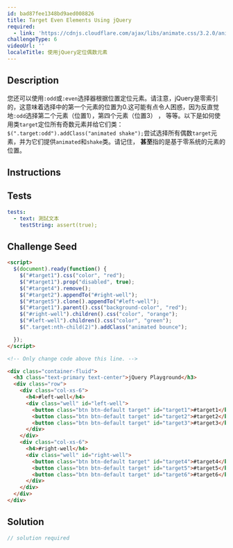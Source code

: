 ```yaml
---
id: bad87fee1348bd9aed008826
title: Target Even Elements Using jQuery
required:
  - link: 'https://cdnjs.cloudflare.com/ajax/libs/animate.css/3.2.0/animate.css'
challengeType: 6
videoUrl: ''
localeTitle: 使用jQuery定位偶数元素
---
```


## Description
<section id="description">您还可以使用<code>:odd</code>或<code>:even</code>选择器根据位置定位元素。请注意，jQuery是零索引的，这意味着选择中的第一个元素的位置为0.这可能有点令人困惑，因为反直觉地<code>:odd</code>选择第二个元素（位置1），第四个元素（位置3） ， 等等。以下是如何使用类<code>target</code>定位所有奇数元素并给它们类： <code>$(&quot;.target:odd&quot;).addClass(&quot;animated shake&quot;);</code>尝试选择所有偶数<code>target</code>元素，并为它们提供<code>animated</code>和<code>shake</code>类。请记住， <strong>甚至</strong>指的是基于零系统的元素的位置。 </section>

## Instructions
<section id="instructions">
</section>

## Tests
<section id='tests'>

```yml
tests:
  - text: 測試文本
    testString: assert(true);

```

</section>

## Challenge Seed
<section id='challengeSeed'>

<div id='html-seed'>

```html
<script>
  $(document).ready(function() {
    $("#target1").css("color", "red");
    $("#target1").prop("disabled", true);
    $("#target4").remove();
    $("#target2").appendTo("#right-well");
    $("#target5").clone().appendTo("#left-well");
    $("#target1").parent().css("background-color", "red");
    $("#right-well").children().css("color", "orange");
    $("#left-well").children().css("color", "green");
    $(".target:nth-child(2)").addClass("animated bounce");

  });
</script>

<!-- Only change code above this line. -->

<div class="container-fluid">
  <h3 class="text-primary text-center">jQuery Playground</h3>
  <div class="row">
    <div class="col-xs-6">
      <h4>#left-well</h4>
      <div class="well" id="left-well">
        <button class="btn btn-default target" id="target1">#target1</button>
        <button class="btn btn-default target" id="target2">#target2</button>
        <button class="btn btn-default target" id="target3">#target3</button>
      </div>
    </div>
    <div class="col-xs-6">
      <h4>#right-well</h4>
      <div class="well" id="right-well">
        <button class="btn btn-default target" id="target4">#target4</button>
        <button class="btn btn-default target" id="target5">#target5</button>
        <button class="btn btn-default target" id="target6">#target6</button>
      </div>
    </div>
  </div>
</div>

```

</div>



</section>

## Solution
<section id='solution'>

```js
// solution required
```
</section>

